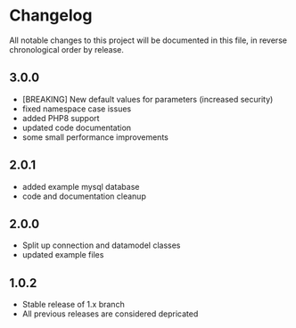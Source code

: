 # Changelog

All notable changes to this project will be documented in this file, in reverse chronological order by release.

## 3.0.0

- [BREAKING] New default values for parameters (increased security)
- fixed namespace case issues
- added PHP8 support
- updated code documentation
- some small performance improvements

## 2.0.1

- added example mysql database
- code and documentation cleanup

## 2.0.0

- Split up connection and datamodel classes
- updated example files

## 1.0.2

- Stable release of 1.x branch
- All previous releases are considered depricated
